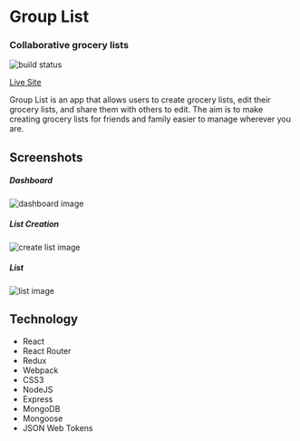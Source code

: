 # Group List
### Collaborative grocery lists

![build status](https://travis-ci.org/aaronr5/Grocery-list-app.svg?branch=master)

[Live Site](https://salty-crag-16434.herokuapp.com/)

Group List is an app that allows users to create grocery lists, edit their grocery lists, and share them with others to edit. The aim is to make creating grocery lists for friends and family easier to manage wherever you are.

## Screenshots


##### Dashboard
![dashboard image](http://i.imgur.com/hEpgJ9W.png)

##### List Creation
![create list image](http://i.imgur.com/KOHQosD.png)

##### List
![list image](http://i.imgur.com/pJnvOq1.png)

## Technology
- React
- React Router
- Redux
- Webpack
- CSS3
- NodeJS
- Express
- MongoDB
- Mongoose
- JSON Web Tokens
